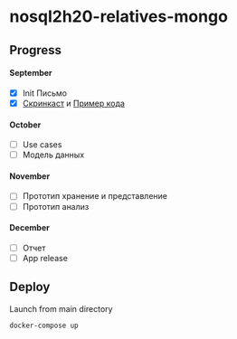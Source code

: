 # nosql2h20-relatives-mongo

## Progress

#### September

- [x] Init Письмо
- [x] [Скринкаст](https://github.com/moevm/nosql2h20-relatives-mongo/raw/master/demo/media/helloworld%20screencast.mkv) и [Пример кода](https://github.com/moevm/nosql2h20-relatives-mongo/blob/master/demo/helloworld.py)
 
#### October

- [ ] Use cases
- [ ] Модель данных
 
#### November

- [ ] Прототип хранение и представление
- [ ] Прототип анализ

#### December

- [ ] Отчет
- [ ] App release
 
## Deploy

Launch from main directory
```
docker-compose up
```